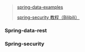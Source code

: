 > [spring-data-examples](https://github.com/spring-projects/spring-data-examples/tree/main/rest/security/src/main/java/example/springdata/rest/security)
>
> [spring-security 教程（Bilibili）](https://www.bilibili.com/video/BV1mm4y1X7Hc?p=27&spm_id_from=pageDriver)

### Spring-data-rest

### Spring-security
